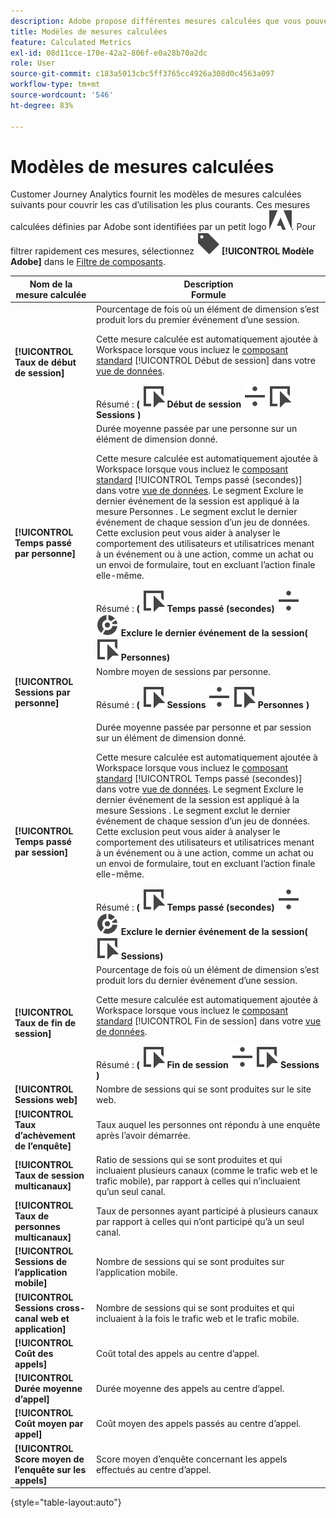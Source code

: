 ```yaml
---
description: Adobe propose différentes mesures calculées que vous pouvez utiliser. Cette page répertorie ces mesures et leurs utilisations prévues.
title: Modèles de mesures calculées
feature: Calculated Metrics
exl-id: 08d11cce-170e-42a2-806f-e0a28b70a2dc
role: User
source-git-commit: c183a5013cbc5ff3765cc4926a308d0c4563a097
workflow-type: tm+mt
source-wordcount: '546'
ht-degree: 83%

---
```


# Modèles de mesures calculées

Customer Journey Analytics fournit les modèles de mesures calculées suivants pour couvrir les cas d’utilisation les plus courants. Ces mesures calculées définies par Adobe sont identifiées par un petit logo ![AdobeLogoSmall](/help/assets/icons/AdobeLogoSmall.svg). Pour filtrer rapidement ces mesures, sélectionnez ![Libellé](/help/assets/icons/Label.svg) **[!UICONTROL Modèle Adobe]** dans le [Filtre de composants](/help/components/overview.md#filter).

| Nom de la mesure calculée | Description<br/>Formule |
|---------|----------|
| **[!UICONTROL Taux de début de session]** | Pourcentage de fois où un élément de dimension sʼest produit lors du premier événement dʼune session.<p>Cette mesure calculée est automatiquement ajoutée à Workspace lorsque vous incluez le [composant standard](/help/data-views/component-reference.md) [!UICONTROL Début de session] dans votre [vue de données](/help/data-views/create-dataview.md).</p>Résumé : **(** ![Événement](/help/assets/icons/Event.svg) **Début de session** ![Diviser](/help/assets/icons/Divide.svg) ![Événement](/help/assets/icons/Event.svg) **Sessions** **)** |
| **[!UICONTROL Temps passé par personne]** | Durée moyenne passée par une personne sur un élément de dimension donné.<p>Cette mesure calculée est automatiquement ajoutée à Workspace lorsque vous incluez le [composant standard](/help/data-views/component-reference.md) [!UICONTROL Temps passé (secondes)] dans votre [vue de données](/help/data-views/create-dataview.md). Le segment Exclure le dernier événement de la session est appliqué à la mesure Personnes . Le segment exclut le dernier événement de chaque session d’un jeu de données. Cette exclusion peut vous aider à analyser le comportement des utilisateurs et utilisatrices menant à un événement ou à une action, comme un achat ou un envoi de formulaire, tout en excluant l’action finale elle-même.</p>Résumé : **(** ![Événement](/help/assets/icons/Event.svg) **Temps passé (secondes)** ![Diviser](/help/assets/icons/Divide.svg) ![Segmentation](/help/assets/icons/Segmentation.svg) **Exclure le dernier événement de la session(** ![Événement](/help/assets/icons/Event.svg) **Personnes)** |
| **[!UICONTROL Sessions par personne]** | Nombre moyen de sessions par personne.<p>Résumé : **(** ![Événement](/help/assets/icons/Event.svg) **Sessions** ![Diviser](/help/assets/icons/Divide.svg) ![Événement](/help/assets/icons/Event.svg) **Personnes** **)** |
| **[!UICONTROL Temps passé par session]** | Durée moyenne passée par personne et par session sur un élément de dimension donné.<p>Cette mesure calculée est automatiquement ajoutée à Workspace lorsque vous incluez le [composant standard](/help/data-views/component-reference.md) [!UICONTROL Temps passé (secondes)] dans votre [vue de données](/help/data-views/create-dataview.md). Le segment Exclure le dernier événement de la session est appliqué à la mesure Sessions . Le segment exclut le dernier événement de chaque session d’un jeu de données. Cette exclusion peut vous aider à analyser le comportement des utilisateurs et utilisatrices menant à un événement ou à une action, comme un achat ou un envoi de formulaire, tout en excluant l’action finale elle-même.</p>Résumé : **(** ![Événement](/help/assets/icons/Event.svg) **Temps passé (secondes)** ![Diviser](/help/assets/icons/Divide.svg) ![Segmentation](/help/assets/icons/Segmentation.svg) **Exclure le dernier événement de la session(** ![Événement](/help/assets/icons/Event.svg) **Sessions)** |
| **[!UICONTROL Taux de fin de session]** | Pourcentage de fois où un élément de dimension sʼest produit lors du dernier événement dʼune session. <p>Cette mesure calculée est automatiquement ajoutée à Workspace lorsque vous incluez le [composant standard](/help/data-views/component-reference.md) [!UICONTROL Fin de session] dans votre [vue de données](/help/data-views/create-dataview.md).</p>Résumé : **(** ![Événement](/help/assets/icons/Event.svg) **Fin de session** ![Diviser](/help/assets/icons/Divide.svg) ![Événement](/help/assets/icons/Event.svg) **Sessions** **)** |
| **[!UICONTROL Sessions web]** | Nombre de sessions qui se sont produites sur le site web. |
| **[!UICONTROL Taux d’achèvement de l’enquête]** | Taux auquel les personnes ont répondu à une enquête après l’avoir démarrée. |
| **[!UICONTROL Taux de session multicanaux]** | Ratio de sessions qui se sont produites et qui incluaient plusieurs canaux (comme le trafic web et le trafic mobile), par rapport à celles qui n’incluaient qu’un seul canal. |
| **[!UICONTROL Taux de personnes multicanaux]** | Taux de personnes ayant participé à plusieurs canaux par rapport à celles qui n’ont participé qu’à un seul canal. |
| **[!UICONTROL Sessions de l’application mobile]** | Nombre de sessions qui se sont produites sur l’application mobile. |
| **[!UICONTROL Sessions cross-canal web et application]** | Nombre de sessions qui se sont produites et qui incluaient à la fois le trafic web et le trafic mobile. |
| **[!UICONTROL Coût des appels]** | Coût total des appels au centre d’appel. <!-- <p>Summary: Call length</p> --> |
| **[!UICONTROL Durée moyenne d’appel]** | Durée moyenne des appels au centre d’appel. |
| **[!UICONTROL Coût moyen par appel]** | Coût moyen des appels passés au centre d’appel. |
| **[!UICONTROL Score moyen de l’enquête sur les appels]** | Score moyen d’enquête concernant les appels effectués au centre d’appel. |

{style="table-layout:auto"}
